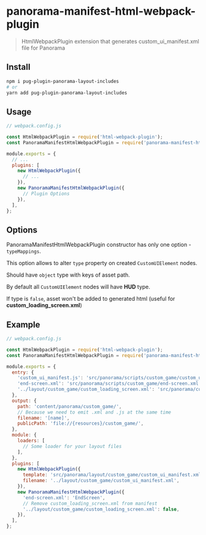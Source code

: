 # panorama-manifest-html-webpack-plugin

> HtmlWebpackPlugin extension that generates custom_ui_manifest.xml file for Panorama

## Install

```bash
npm i pug-plugin-panorama-layout-includes
# or
yarn add pug-plugin-panorama-layout-includes
```

## Usage

```javascript
// webpack.config.js

const HtmlWebpackPlugin = require('html-webpack-plugin');
const PanoramaManifestHtmlWebpackPlugin = require('panorama-manifest-html-webpack-plugin');

module.exports = {
  // ...
  plugins: [
    new HtmlWebpackPlugin({
      // ...
    }),
    new PanoramaManifestHtmlWebpackPlugin({
      // Plugin Options
    }),
  ],
};
```

## Options

PanoramaManifestHtmlWebpackPlugin constructor has only one option - `typeMappings`.

This option allows to alter `type` property on created `CustomUIElement` nodes.

Should have `object` type with keys of asset path.

By default all `CustomUIElement` nodes will have **HUD** type.

If type is `false`, asset won't be added to generated html (useful for **custom_loading_screen.xml**)

## Example

```javascript
// webpack.config.js

const HtmlWebpackPlugin = require('html-webpack-plugin');
const PanoramaManifestHtmlWebpackPlugin = require('panorama-manifest-html-webpack-plugin');

module.exports = {
  entry: {
    'custom_ui_manifest.js': 'src/panorama/scripts/custom_game/custom_ui_manifest.js',
    'end-screen.xml': 'src/panorama/scripts/custom_game/end-screen.xml',
    '../layout/custom_game/custom_loading_screen.xml': 'src/panorama/custom_game/custom_loading_screen.xml',
  },
  output: {
    path: 'content/panorama/custom_game/',
    // Because we need to emit .xml and .js at the same time
    filename: '[name]',
    publicPath: 'file://{resources}/custom_game/',
  },
  module: {
    loaders: [
      // Some loader for your layout files
    ],
  },
  plugins: [
    new HtmlWebpackPlugin({
      template: 'src/panorama/layout/custom_game/custom_ui_manifest.xml',
      filename: '../layout/custom_game/custom_ui_manifest.xml',
    }),
    new PanoramaManifestHtmlWebpackPlugin({
      'end-screen.xml': 'EndScreen',
      // Remove custom_loading_screen.xml from manifest
      '../layout/custom_game/custom_loading_screen.xml': false,
    }),
  ],
};
```
